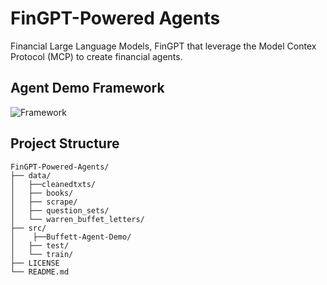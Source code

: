 # FinGPT-Powered Agents

Financial Large Language Models, FinGPT that leverage the Model Contex Protocol (MCP) to create financial agents.


## Agent Demo Framework
![Framework](docs/source/img/FinGPT-Powered_Agents.png)


## Project Structure

```
FinGPT-Powered-Agents/
├── data/
│   ├──cleanedtxts/
│   ├── books/
│   ├── scrape/
│   ├── question_sets/
│   └── warren_buffet_letters/
├── src/
│    ├──Buffett-Agent-Demo/
│   ├── test/
│   └── train/
├── LICENSE
└── README.md
```
